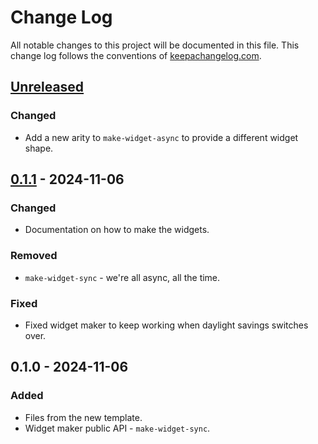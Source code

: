 # Change Log
All notable changes to this project will be documented in this file. This change log follows the conventions of [keepachangelog.com](http://keepachangelog.com/).

## [Unreleased]
### Changed
- Add a new arity to `make-widget-async` to provide a different widget shape.

## [0.1.1] - 2024-11-06
### Changed
- Documentation on how to make the widgets.

### Removed
- `make-widget-sync` - we're all async, all the time.

### Fixed
- Fixed widget maker to keep working when daylight savings switches over.

## 0.1.0 - 2024-11-06
### Added
- Files from the new template.
- Widget maker public API - `make-widget-sync`.

[Unreleased]: https://sourcehost.site/your-name/transactions/compare/0.1.1...HEAD
[0.1.1]: https://sourcehost.site/your-name/transactions/compare/0.1.0...0.1.1
